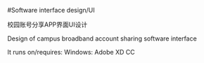 #Software interface design/UI

校园账号分享APP界面UI设计

Design of campus broadband account sharing software interface

It runs on/requires:
  Windows: Adobe XD CC
